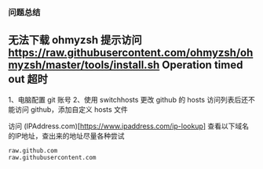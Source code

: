 ### 问题总结

## 无法下载 ohmyzsh 提示访问 https://raw.githubusercontent.com/ohmyzsh/ohmyzsh/master/tools/install.sh Operation timed out 超时

1、电脑配置 git 账号
2、使用 switchhosts 更改 github 的 hosts 访问列表后还不能访问 github，添加自定义 hosts 文件

访问 (IPAddress.com)[https://www.ipaddress.com/ip-lookup] 查看以下域名的IP地址，查出来的地址尽量各种尝试
```
raw.github.com
raw.githubusercontent.com
```